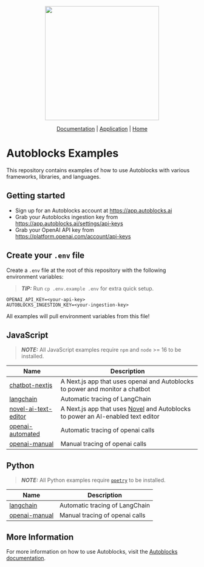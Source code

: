 <p align="center">
  <img src="https://app.autoblocks.ai/images/logo.png" width="300px">
</p>

<p align="center">
  <a href="https://docs.autoblocks.ai/">Documentation</a>
  |
  <a href="https://app.autoblocks.ai/">Application</a>
  |
  <a href="https://www.autoblocks.ai/">Home</a>
</p>

# Autoblocks Examples

This repository contains examples of how to use Autoblocks with various frameworks, libraries, and languages.

## Getting started

- Sign up for an Autoblocks account at https://app.autoblocks.ai
- Grab your Autoblocks ingestion key from https://app.autoblocks.ai/settings/api-keys
- Grab your OpenAI API key from https://platform.openai.com/account/api-keys

## Create your `.env` file

Create a `.env` file at the root of this repository with the following environment variables:

> **_TIP:_** Run `cp .env.example .env` for extra quick setup.

```
OPENAI_API_KEY=<your-api-key>
AUTOBLOCKS_INGESTION_KEY=<your-ingestion-key>
```

All examples will pull environment variables from this file!

## JavaScript

> **_NOTE:_** All JavaScript examples require `npm` and `node` >= 16 to be installed.

<!-- JavaScript start -->
| Name                                                     | Description                                                                                                            |
| -------------------------------------------------------- | ---------------------------------------------------------------------------------------------------------------------- |
| [chatbot-nextjs](/JavaScript/chatbot-nextjs)             | A Next.js app that uses openai and Autoblocks to power and monitor a chatbot                                           |
| [langchain](/JavaScript/langchain)                       | Automatic tracing of LangChain                                                                                         |
| [novel-ai-text-editor](/JavaScript/novel-ai-text-editor) | A Next.js app that uses [Novel](https://github.com/steven-tey/novel) and Autoblocks to power an AI-enabled text editor |
| [openai-automated](/JavaScript/openai-automated)         | Automatic tracing of openai calls                                                                                      |
| [openai-manual](/JavaScript/openai-manual)               | Manual tracing of openai calls                                                                                         |
<!-- JavaScript end -->

## Python

> **_NOTE:_** All Python examples require [`poetry`](https://python-poetry.org/docs/#installation) to be installed.

<!-- Python start -->
| Name                                   | Description                    |
| -------------------------------------- | ------------------------------ |
| [langchain](/Python/langchain)         | Automatic tracing of LangChain |
| [openai-manual](/Python/openai-manual) | Manual tracing of openai calls |
<!-- Python end -->

## More Information

For more information on how to use Autoblocks, visit the [Autoblocks documentation](https://docs.autoblocks.ai/).
